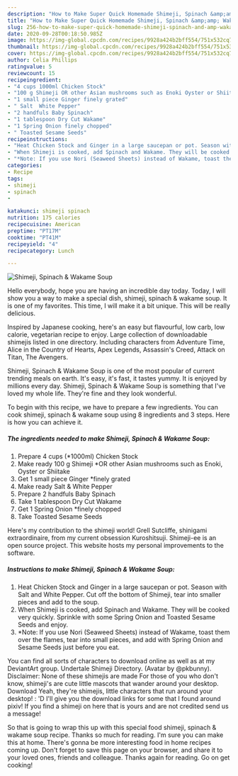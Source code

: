 ```yaml
---
description: "How to Make Super Quick Homemade Shimeji, Spinach &amp;amp; Wakame Soup"
title: "How to Make Super Quick Homemade Shimeji, Spinach &amp;amp; Wakame Soup"
slug: 256-how-to-make-super-quick-homemade-shimeji-spinach-and-amp-wakame-soup
date: 2020-09-28T00:18:50.985Z
image: https://img-global.cpcdn.com/recipes/9928a424b2bff554/751x532cq70/shimeji-spinach-wakame-soup-recipe-main-photo.jpg
thumbnail: https://img-global.cpcdn.com/recipes/9928a424b2bff554/751x532cq70/shimeji-spinach-wakame-soup-recipe-main-photo.jpg
cover: https://img-global.cpcdn.com/recipes/9928a424b2bff554/751x532cq70/shimeji-spinach-wakame-soup-recipe-main-photo.jpg
author: Celia Phillips
ratingvalue: 5
reviewcount: 15
recipeingredient:
- "4 cups 1000ml Chicken Stock"
- "100 g Shimeji OR other Asian mushrooms such as Enoki Oyster or Shiitake"
- "1 small piece Ginger finely grated"
- " Salt  White Pepper"
- "2 handfuls Baby Spinach"
- "1 tablespoon Dry Cut Wakame"
- "1 Spring Onion finely chopped"
- " Toasted Sesame Seeds"
recipeinstructions:
- "Heat Chicken Stock and Ginger in a large saucepan or pot. Season with Salt and White Pepper. Cut off the bottom of Shimeji, tear into smaller pieces and add to the soup."
- "When Shimeji is cooked, add Spinach and Wakame. They will be cooked very quickly. Sprinkle with some Spring Onion and Toasted Sesame Seeds and enjoy."
- "*Note: If you use Nori (Seaweed Sheets) instead of Wakame, toast them over the flames, tear into small pieces, and add with Spring Onion and Sesame Seeds just before you eat."
categories:
- Recipe
tags:
- shimeji
- spinach
- 

katakunci: shimeji spinach  
nutrition: 175 calories
recipecuisine: American
preptime: "PT17M"
cooktime: "PT41M"
recipeyield: "4"
recipecategory: Lunch

---
```



![Shimeji, Spinach &amp; Wakame Soup](https://img-global.cpcdn.com/recipes/9928a424b2bff554/751x532cq70/shimeji-spinach-wakame-soup-recipe-main-photo.jpg)

Hello everybody, hope you are having an incredible day today. Today, I will show you a way to make a special dish, shimeji, spinach &amp; wakame soup. It is one of my favorites. This time, I will make it a bit unique. This will be really delicious.

Inspired by Japanese cooking, here&#39;s an easy but flavourful, low carb, low calorie, vegetarian recipe to enjoy. Large collection of downloadable shimejis listed in one directory. Including characters from Adventure Time, Alice in the Country of Hearts, Apex Legends, Assassin&#39;s Creed, Attack on Titan, The Avengers.

Shimeji, Spinach &amp; Wakame Soup is one of the most popular of current trending meals on earth. It's easy, it's fast, it tastes yummy. It is enjoyed by millions every day. Shimeji, Spinach &amp; Wakame Soup is something that I've loved my whole life. They're fine and they look wonderful.


To begin with this recipe, we have to prepare a few ingredients. You can cook shimeji, spinach &amp; wakame soup using 8 ingredients and 3 steps. Here is how you can achieve it.

<!--inarticleads1-->

##### The ingredients needed to make Shimeji, Spinach &amp; Wakame Soup:

1. Prepare 4 cups (*1000ml) Chicken Stock
1. Make ready 100 g Shimeji *OR other Asian mushrooms such as Enoki, Oyster or Shiitake
1. Get 1 small piece Ginger *finely grated
1. Make ready  Salt &amp; White Pepper
1. Prepare 2 handfuls Baby Spinach
1. Take 1 tablespoon Dry Cut Wakame
1. Get 1 Spring Onion *finely chopped
1. Take  Toasted Sesame Seeds


Here&#39;s my contribution to the shimeji world! Grell Sutcliffe, shinigami extraordinaire, from my current obsession Kuroshitsuji. Shimeji-ee is an open source project. This website hosts my personal improvements to the software. 

<!--inarticleads2-->

##### Instructions to make Shimeji, Spinach &amp; Wakame Soup:

1. Heat Chicken Stock and Ginger in a large saucepan or pot. Season with Salt and White Pepper. Cut off the bottom of Shimeji, tear into smaller pieces and add to the soup.
1. When Shimeji is cooked, add Spinach and Wakame. They will be cooked very quickly. Sprinkle with some Spring Onion and Toasted Sesame Seeds and enjoy.
1. *Note: If you use Nori (Seaweed Sheets) instead of Wakame, toast them over the flames, tear into small pieces, and add with Spring Onion and Sesame Seeds just before you eat.


You can find all sorts of characters to download online as well as at my DeviantArt group. Undertale Shimeji Directory. (Avatar by @pkbunny). Disclaimer: None of these shimejis are made For those of you who don&#39;t know, shimeji&#39;s are cute little mascots that wander around your desktop. Download Yeah, they&#39;re shimejis, little characters that run around your desktop! : &#39;D I&#39;ll give you the download links for some that I found around pixiv! If you find a shimeji on here that is yours and are not credited send us a message! 

So that is going to wrap this up with this special food shimeji, spinach &amp; wakame soup recipe. Thanks so much for reading. I'm sure you can make this at home. There's gonna be more interesting food in home recipes coming up. Don't forget to save this page on your browser, and share it to your loved ones, friends and colleague. Thanks again for reading. Go on get cooking!
